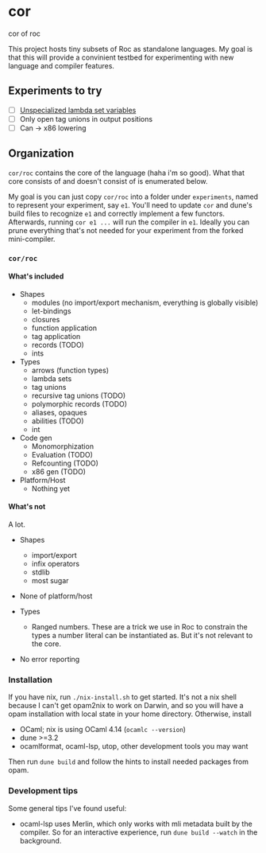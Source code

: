 # cor

cor of roc

This project hosts tiny subsets of Roc as standalone languages. My goal is that
this will provide a convinient testbed for experimenting with new language and
compiler features.

## Experiments to try

- [ ] [Unspecialized lambda set variables](https://www.notion.so/rwx/Non-linear-monomorphization-0b26991a028949a285ca77a8ffcff3c5#1930c4eadf08465f9c7b96469f11f664)
- [ ] Only open tag unions in output positions
- [ ] Can -> x86 lowering

## Organization

`cor/roc` contains the core of the language (haha i'm so good). What that core
consists of and doesn't consist of is enumerated below.

My goal is you can just copy `cor/roc` into a folder under `experiments`, named
to represent your experiment, say `e1`. You'll need to update `cor` and dune's
build files to recognize `e1` and correctly implement a few functors. Afterwards,
running `cor e1 ...` will run the compiler in `e1`. Ideally you can prune
everything that's not needed for your experiment from the forked mini-compiler.

### `cor/roc`

#### What's included

- Shapes
  - modules (no import/export mechanism, everything is globally visible)
  - let-bindings
  - closures
  - function application
  - tag application
  - records (TODO)
  - ints
- Types
  - arrows (function types)
  - lambda sets
  - tag unions
  - recursive tag unions (TODO)
  - polymorphic records (TODO)
  - aliases, opaques
  - abilities (TODO)
  - int
- Code gen
  - Monomorphization
  - Evaluation (TODO)
  - Refcounting (TODO)
  - x86 gen (TODO)
- Platform/Host
  - Nothing yet

#### What's not

A lot.

- Shapes
  - import/export
  - infix operators
  - stdlib
  - most sugar

- None of platform/host

- Types
  - Ranged numbers. These are a trick we use in Roc to constrain the types a
    number literal can be instantiated as. But it's not relevant to the core.

- No error reporting

### Installation

If you have nix, run `./nix-install.sh` to get started. It's not a nix shell
because I can't get opam2nix to work on Darwin, and so you will have a opam
installation with local state in your home directory.
Otherwise, install

- OCaml; nix is using OCaml 4.14 (`ocamlc --version`)
- dune >=3.2
- ocamlformat, ocaml-lsp, utop, other development tools you may want

Then run `dune build` and follow the hints to install needed packages from opam.

### Development tips

Some general tips I've found useful:

- ocaml-lsp uses Merlin, which only works with mli metadata built by the
    compiler. So for an interactive experience, run `dune build --watch` in the
    background.
